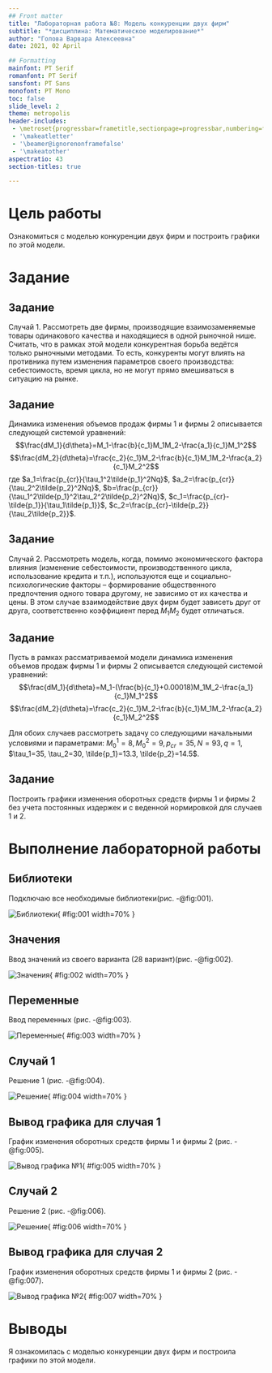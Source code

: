 ```yaml
---
## Front matter
title: "Лабораторная работа №8: Модель конкуренции двух фирм"
subtitle: "*дисциплина: Математическое моделирование*"
author: "Голова Варвара Алексеевна"
date: 2021, 02 April

## Formatting
mainfont: PT Serif
romanfont: PT Serif
sansfont: PT Sans
monofont: PT Mono
toc: false
slide_level: 2
theme: metropolis
header-includes:
 - \metroset{progressbar=frametitle,sectionpage=progressbar,numbering=fraction}
 - '\makeatletter'
 - '\beamer@ignorenonframefalse'
 - '\makeatother'
aspectratio: 43
section-titles: true

---
```



# Цель работы

Ознакомиться с моделью конкуренции двух фирм и построить графики по этой модели.

# Задание

## Задание

Случай 1. Рассмотреть две фирмы, производящие взаимозаменяемые товары одинакового качества и находящиеся в одной рыночной нише. Считать, что в рамках этой модели конкурентная борьба ведётся только рыночными методами. То есть, конкуренты могут влиять на противника путем изменения параметров своего производства: себестоимость, время цикла, но не могут прямо вмешиваться в ситуацию на рынке.

## Задание
Динамика изменения объемов продаж фирмы 1 и фирмы 2 описывается следующей системой уравнений:
$$\frac{dM_1}{d\theta}=M_1-\frac{b}{c_1}M_1M_2-\frac{a_1}{c_1}M_1^2$$
$$\frac{dM_2}{d\theta}=\frac{c_2}{c_1}M_2-\frac{b}{c_1}M_1M_2-\frac{a_2}{c_1}M_2^2$$
где $a_1=\frac{p_{cr}}{\tau_1^2\tilde{p_1}^2Nq}$, $a_2=\frac{p_{cr}}{\tau_2^2\tilde{p_2}^2Nq}$,
$b=\frac{p_{cr}}{\tau_1^2\tilde{p_1}^2\tau_2^2\tilde{p_2}^2Nq}$,
$c_1=\frac{p_{cr}-\tilde{p_1}}{\tau_1\tilde{p_1}}$,
$c_2=\frac{p_{cr}-\tilde{p_2}}{\tau_2\tilde{p_2}}$.

## Задание

Случай 2. Рассмотреть модель, когда, помимо экономического фактора влияния (изменение себестоимости, производственного цикла, использование кредита и т.п.), используются еще и социально-психологические факторы – формирование общественного предпочтения одного товара другому, не зависимо от их качества и цены. В этом случае взаимодействие двух фирм будет зависеть друг от друга, соответственно коэффициент перед $M_1M_2$ будет отличаться.

## Задание

Пусть в рамках рассматриваемой модели динамика изменения объемов продаж фирмы 1 и фирмы 2 описывается следующей системой уравнений:
$$\frac{dM_1}{d\theta}=M_1-(\frac{b}{c_1}+0.00018)M_1M_2-\frac{a_1}{c_1}M_1^2$$
$$\frac{dM_2}{d\theta}=\frac{c_2}{c_1}M_2-\frac{b}{c_1}M_1M_2-\frac{a_2}{c_1}M_2^2$$

Для обоих случаев рассмотреть задачу со следующими начальными условиями и параметрами:
$M_0^1=8, M_0^2=9, p_{cr}=35, N=93, q=1$, $\tau_1=35, \tau_2=30, \tilde{p_1}=13.3, \tilde{p_2}=14.5$.

## Задание

Построить графики изменения оборотных средств фирмы 1 и фирмы 2 без учета постоянных издержек и с веденной нормировкой для случаев 1 и 2.



# Выполнение лабораторной работы

## Библиотеки

Подключаю все необходимые библиотеки(рис. -@fig:001).

![Библиотеки](images/lab8_1.jpg){ #fig:001 width=70% }

## Значения

Ввод значений из своего варианта (28 вариант)(рис. -@fig:002).

![Значения](images/lab8_2.jpg){ #fig:002 width=70% }


## Переменные

Ввод переменных (рис. -@fig:003).

![Переменные](images/lab8_3.jpg){ #fig:003 width=70% }

## Случай 1

Решение 1 (рис. -@fig:004).

![Решение](images/lab8_4.jpg){ #fig:004 width=70% }

## Вывод графика для случая 1

График изменения оборотных средств фирмы 1 и фирмы 2 (рис. -@fig:005).

![Вывод графика №1](images/lab8_5.jpg){ #fig:005 width=70% }

## Случай 2

Решение 2 (рис. -@fig:006).

![Решение](images/lab8_6.jpg){ #fig:006 width=70% }

## Вывод графика для случая 2

График изменения оборотных средств фирмы 1 и фирмы 2 (рис. -@fig:007).

![Вывод графика №2](images/lab8_7.jpg){ #fig:007 width=70% }




# Выводы

Я ознакомилась с моделью конкуренции двух фирм и построила графики по этой модели.
